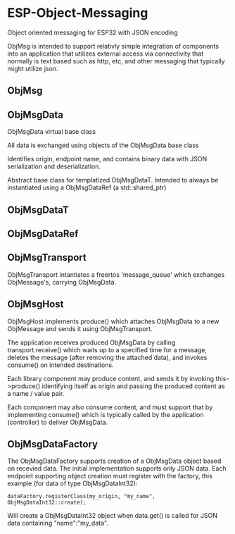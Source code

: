 # ESP-Object-Messaging
Object oriented messaging for ESP32 with JSON encoding

ObjMsg is intended to support relativly simple integration of
components into an application that utilizes external access via connectivity
that normally is text based such as http, etc, and other messaging that 
typically might utilize json.

## ObjMsg

## ObjMsgData
ObjMsgData virtual base class

All data is exchanged using objects of the ObjMsgData base class

Identifies origin, endpoint name, and contains
binary data with JSON serialization and deserialization.

Abstract base class for templatized ObjMsgDataT. Intended to always be
instantiated using a ObjMsgDataRef (a std::shared_ptr)

## ObjMsgDataT

## ObjMsgDataRef

## ObjMsgTransport
ObjMsgTransport intantiates a freertos 'message_queue' which exchanges
ObjMessage's, carrying ObjMsgData.

## ObjMsgHost
ObjMsgHost implements produce() which attaches ObjMsgData to a new ObjMessage and
sends it using ObjMsgTransport.

The application receives produced ObjMsgData by calling transport.receive()
which waits up to a specified time for a message, deletes the message (after
removing the attached data), and invokes consume() on intended destinations.

Each library component may produce content, and sends it by invoking 
this->produce() identifying itself as origin and passing the produced
content as a name / value pair.

 Each component may also consume content, and  must support that by implementing
 consume() which is typically called by the application (controller) to
 deliver ObjMsgData.

## ObjMsgDataFactory
 The ObjMsgDataFactory supports creation of a ObjMsgData object based on recevied data.
 The initial implementation supports only JSON data. Each endpoint supporting
 object creation must register with the factory, this example (for data of
 type ObjMsgDataInt32):

    dataFactory.registerClass(my_origin, "my_name", ObjMsgDataInt32::create);

 Will create a ObjMsgDataInt32 object when data.get() is called for
 JSON data containing "name":"my_data".
